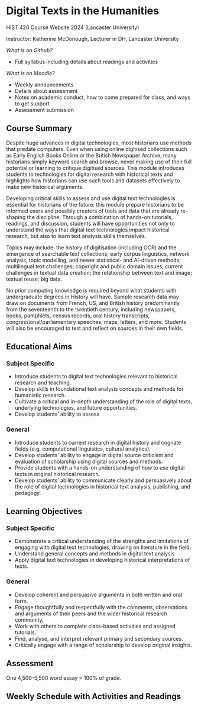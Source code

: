 # Digital Texts in the Humanities
HIST 426 Course Website 2024 (Lancaster University)

Instructor: Katherine McDonough, Lecturer in DH, Lancaster University

_What is on Github?_
- Full syllabus including details about readings and activities

_What is on Moodle?_
- Weekly announcements
- Details about assessment
- Notes on academic conduct, how to come prepared for class, and ways to get support
- Assessment submission

## Course Summary

Despite huge advances in digital technologies, most historians use methods that predate computers. Even when using online digitised collections such as Early English Books Online or the British Newspaper Archive, many historians simply keyword search and browse, never making use of their full potential or learning to critique digitised sources. This module introduces students to technologies for digital research with historical texts and highlights how historians can use such tools and datasets effectively to make new historical arguments. 

Developing critical skills to assess and use digital text technologies is essential for historians of the future: this module prepare historians to be informed users and possibly creators of tools and data that are already re-shaping the discipline. Through a combination of hands-on tutorials, readings, and discussion, students will have opportunities not only to understand the ways that digital text technologies impact historical research, but also to learn text analysis skills themselves.

Topics may include: the history of digitisation (including OCR) and the emergence of searchable text collections; early corpus linguistics, network analysis, topic modelling, and newer statistical- and AI-driven methods; multilingual text challenges; copyright and public domain issues; current challenges in textual data creation; the relationship between text and image; textual reuse; big data.

No prior computing knowledge is required beyond what students with undergraduate degrees in History will have. Sample research data may draw on documents from French, US, and British history predominantly from the seventeenth to the twentieth century, including newspapers, books, pamphlets, census records, oral history transcripts, congressional/parliamentary speeches, maps, letters, and more. Students will also be encouraged to test and reflect on sources in their own fields. 

## Educational Aims
### Subject Specific
- Introduce students to digital text technologies relevant to historical research and teaching.
- Develop skills in foundational text analysis concepts and methods for humanistic research.
- Cultivate a critical and in-depth understanding of the role of digital texts, underlying technologies, and future opportunities.
- Develop students’ ability to assess 
### General
- Introduce students to current research in digital history and cognate fields (e.g. computational linguistics, cultural analytics).
- Develop students’ ability to engage in digital source criticism and evaluation of scholarship using digital sources and methods.
- Provide students with a hands-on understanding of how to use digital texts in original historical research.
- Develop students’ ability to communicate clearly and persuasively about the role of digital technologies in historical text analysis, publishing, and pedagogy.


## Learning Objectives
### Subject Specific
- Demonstrate a critical understanding of the strengths and limitations of engaging with digital text technologies, drawing on literature in the field.
- Understand general concepts and methods in digital text analysis
- Apply digital text technologies in developing historical interpretations of texts.
### General
- Develop coherent and persuasive arguments in both written and oral form.
- Engage thoughtfully and respectfully with the comments, observations and arguments of their peers and the wider historical research community.
- Work with others to complete class-based activities and assigned tutorials.
- Find, analyse, and interpret relevant primary and secondary sources.
- Critically engage with a range of scholarship to develop original insights.

## Assessment
One 4,500-5,500 word essay = 100% of grade.

## Weekly Schedule with Activities and Readings



